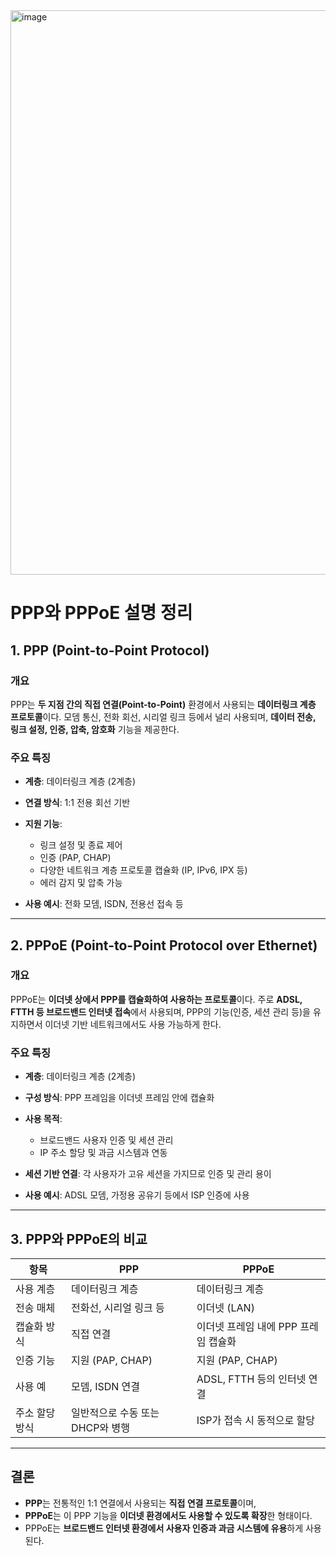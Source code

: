 <img width="903" alt="image" src="https://github.com/user-attachments/assets/d31e5cf3-2704-48ea-b58b-ec81361f8ead" />


# PPP와 PPPoE 설명 정리

## 1. PPP (Point-to-Point Protocol)

### 개요

PPP는 **두 지점 간의 직접 연결(Point-to-Point)** 환경에서 사용되는 **데이터링크 계층 프로토콜**이다. 모뎀 통신, 전화 회선, 시리얼 링크 등에서 널리 사용되며, **데이터 전송, 링크 설정, 인증, 압축, 암호화** 기능을 제공한다.

### 주요 특징

* **계층**: 데이터링크 계층 (2계층)
* **연결 방식**: 1:1 전용 회선 기반
* **지원 기능**:

  * 링크 설정 및 종료 제어
  * 인증 (PAP, CHAP)
  * 다양한 네트워크 계층 프로토콜 캡슐화 (IP, IPv6, IPX 등)
  * 에러 감지 및 압축 가능
* **사용 예시**: 전화 모뎀, ISDN, 전용선 접속 등

---

## 2. PPPoE (Point-to-Point Protocol over Ethernet)

### 개요

PPPoE는 **이더넷 상에서 PPP를 캡슐화하여 사용하는 프로토콜**이다. 주로 **ADSL, FTTH 등 브로드밴드 인터넷 접속**에서 사용되며, PPP의 기능(인증, 세션 관리 등)을 유지하면서 이더넷 기반 네트워크에서도 사용 가능하게 한다.

### 주요 특징

* **계층**: 데이터링크 계층 (2계층)
* **구성 방식**: PPP 프레임을 이더넷 프레임 안에 캡슐화
* **사용 목적**:

  * 브로드밴드 사용자 인증 및 세션 관리
  * IP 주소 할당 및 과금 시스템과 연동
* **세션 기반 연결**: 각 사용자가 고유 세션을 가지므로 인증 및 관리 용이
* **사용 예시**: ADSL 모뎀, 가정용 공유기 등에서 ISP 인증에 사용

---

## 3. PPP와 PPPoE의 비교

| 항목       | PPP                  | PPPoE                  |
| -------- | -------------------- | ---------------------- |
| 사용 계층    | 데이터링크 계층             | 데이터링크 계층               |
| 전송 매체    | 전화선, 시리얼 링크 등        | 이더넷 (LAN)              |
| 캡슐화 방식   | 직접 연결                | 이더넷 프레임 내에 PPP 프레임 캡슐화 |
| 인증 기능    | 지원 (PAP, CHAP)       | 지원 (PAP, CHAP)         |
| 사용 예     | 모뎀, ISDN 연결          | ADSL, FTTH 등의 인터넷 연결   |
| 주소 할당 방식 | 일반적으로 수동 또는 DHCP와 병행 | ISP가 접속 시 동적으로 할당      |

---

## 결론

* **PPP**는 전통적인 1:1 연결에서 사용되는 **직접 연결 프로토콜**이며,
* **PPPoE**는 이 PPP 기능을 **이더넷 환경에서도 사용할 수 있도록 확장**한 형태이다.
* PPPoE는 **브로드밴드 인터넷 환경에서 사용자 인증과 과금 시스템에 유용**하게 사용된다.

